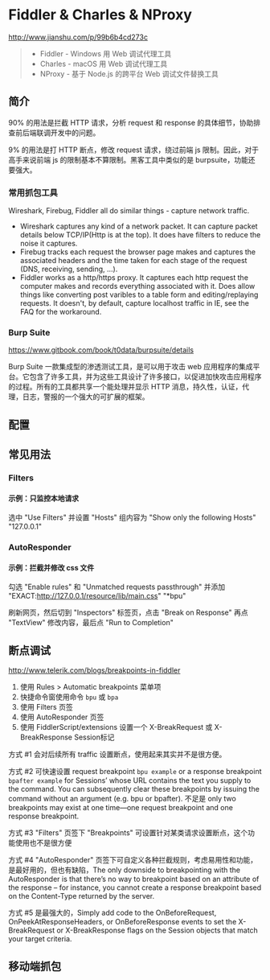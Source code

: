 # Fiddler &amp; Charles & NProxy

http://www.jianshu.com/p/99b6b4cd273c

> * Fiddler - Windows 用 Web 调试代理工具
> * Charles - macOS 用 Web 调试代理工具
> * NProxy - 基于 Node.js 的跨平台 Web 调试文件替换工具


## 简介

90% 的用法是拦截 HTTP 请求，分析 request 和 response 的具体细节，协助排查前后端联调开发中的问题。

9% 的用法是打 HTTP 断点，修改 request 请求，绕过前端 js 限制。因此，对于高手来说前端 js 的限制基本不算限制。黑客工具中类似的是 burpsuite，功能还要强大。

### 常用抓包工具

Wireshark, Firebug, Fiddler all do similar things - capture network traffic.

* Wireshark captures any kind of a network packet. It can capture packet details below TCP/IP(Http is at the top). It does have filters to reduce the noise it captures.
* Firebug tracks each request the browser page makes and captures the associated headers and the time taken for each stage of the request (DNS, receiving, sending, ...).
* Fiddler works as a http/https proxy. It captures each http request the computer makes and records everything associated with it. Does allow things like converting post varibles to a table form and editing/replaying requests. It doesn't, by default, capture localhost traffic in IE, see the FAQ for the workaround.

### Burp Suite

https://www.gitbook.com/book/t0data/burpsuite/details

Burp Suite 一款集成型的渗透测试工具，是可以用于攻击 web 应用程序的集成平台。它包含了许多工具，并为这些工具设计了许多接口，以促进加快攻击应用程序的过程。所有的工具都共享一个能处理并显示 HTTP 消息，持久性，认证，代理，日志，警报的一个强大的可扩展的框架。


## 配置


## 常见用法

### Filters

#### 示例：只监控本地请求

选中 "Use Filters" 并设置 "Hosts" 组内容为 "Show only the following Hosts" "127.0.0.1"

### AutoResponder

#### 示例：拦截并修改 css 文件

勾选 "Enable rules" 和 "Unmatched requests passthrough" 并添加 "EXACT:http://127.0.0.1/resource/lib/main.css" "*bpu"

刷新网页，然后切到 "Inspectors" 标签页，点击 "Break on Response" 再点 "TextView" 修改内容，最后点 "Run to Completion"

## 断点调试

http://www.telerik.com/blogs/breakpoints-in-fiddler

1. 使用 Rules > Automatic breakpoints 菜单项
2. 快捷命令窗使用命令 `bpu` 或 `bpa`
3. 使用 Filters 页签
4. 使用 AutoResponder 页签
5. 使用 FiddlerScript/extensions 设置一个 X-BreakRequest 或 X-BreakResponse Session标记

方式 #1 会对后续所有 traffic 设置断点，使用起来其实并不是很方便。

方式 #2 可快速设置 request breakpoint `bpu example` or a response breakpoint `bpafter example` for Sessions’ whose URL contains the text you supply to the command. You can subsequently clear these breakpoints by issuing the command without an argument (e.g. bpu or bpafter). 不足是 only two breakpoints may exist at one time—one request breakpoint and one response breakpoint.

方式 #3 "Filters" 页签下 "Breakpoints" 可设置针对某类请求设置断点，这个功能使用也不是很方便

方式 #4 "AutoResponder" 页签下可自定义各种拦截规则，考虑易用性和功能，是最好用的，但也有缺陷，The only downside to breakpointing with the AutoResponder is that there’s no way to breakpoint based on an attribute of the response – for instance, you cannot create a response breakpoint based on the Content-Type returned by the server.

方式 #5 是最强大的，Simply add code to the OnBeforeRequest, OnPeekAtResponseHeaders, or OnBeforeResponse events to set the X-BreakRequest or X-BreakResponse flags on the Session objects that match your target criteria.


## 移动端抓包


